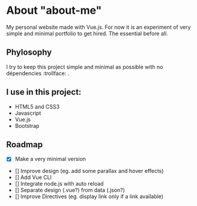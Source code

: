 # About "about-me"

My personal website made with Vue.js. For now it is an experiment of very simple and minimal portfolio to get hired. The essential before all.

## Phylosophy

I try to keep this project simple and minimal as possible with no dépendencies :trollface: .

## I use in this project:

- HTML5 and CSS3
- Javascript
- Vue.js
- Bootstrap

## Roadmap

- [x] Make a very minimal version
- [] Improve design (eg. add some parallax and hover effects)
- [] Add Vue CLI
- [] Integrate node.js with auto reload
- [] Separate design (.vue?) from data (.json?)
- [] Improve Directives (eg. display link only if a link available)
